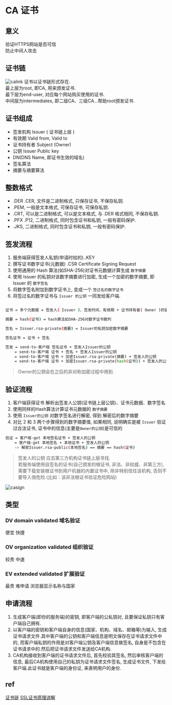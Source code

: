 # CA 证书

## 意义

验证HTTPS网站是否可信  
防止中间人攻击  

## 证书链

![calink](res/CA-link.png)
证书以证书链形式存在.  
最上层为root, 即CA, 用来颁发证书.  
最下层为end-user, 对应每个网站购买使用的证书.  
中间层为intermediates, 即二级CA、三级CA...帮助root颁发证书.  

## 证书组成

- 签发机构 Issuer ( 证书链上层 )
- 有效期 Valid from, Valid to
- 证书持有者 Subject (Owner)
- 公钥 Issuer Public key
- DN(DNS Name, 即证书生效的域名)
- 签名算法
- 摘要与摘要算法

## 整数格式

- .DER .CER, 文件是二进制格式, 只保存证书, 不保存私钥.
- .PEM, 一般是文本格式, 可保存证书, 可保存私钥.
- .CRT, 可以是二进制格式, 可以是文本格式, 与 .DER 格式相同, 不保存私钥.
- .PFX .P12, 二进制格式, 同时包含证书和私钥, 一般有密码保护.
- .JKS, 二进制格式, 同时包含证书和私钥, 一般有密码保护.

## 签发流程

1. 服务端获得签发人私钥(申请时给的)..KEY
2. 撰写证书数字证书(元数据) .CSR Certificate Signing Request
3. 使用通用的 Hash 算法(如SHA-256)对证书元数据计算生成 `数字摘要`
4. 使用 Issuer 的私钥对该数字摘要进行加密, 生成一个加密的数字摘要, 即 Issuer 的 `数字签名`
5. 将数字签名附加到数字证书上, 变成一个 `签过名的数字证书`
6. 将签过名的数字证书与 `Issuer 的公钥` 一同发给客户端.

```bash

证书 = 多个元数据 = 签发人( Issuer )、签发时间、有效期 + 证书持有者( Owner )的基本信息, 比如 DN(DNS Name, 即证书生效的域名)、 Owner的公钥...  

摘要 = hash(证书) = hash算法如SHA-256对数字证书散列  

签名 = Issuer.rsa-private(摘要) = Issuer的私钥加密数字摘要  

签名证书 = 证书 + 签名  

签发 = send-to-客户端 签名证书 + 签发人Issuer的公钥  
    = send-to-客户端 证书 + 签名 + 签发人Issuer的公钥  
    = send-to-客户端 证书 + 加密Issuer.rsa-private(摘要) + 签发人的公钥  
    = send-to-客户端 证书 + 加密Issuer.rsa-private(hash(证书)) + 签发人的公钥  
```

> Owner的公钥会在之后的非对称加密过程中用到.  

## 验证流程

1. 客户端获得证书 解析出签发人公钥(证书链上层公钥)、证书元数据、数字签名
2. 使用同样的Hash算法计算证书元数据的 `数字摘要`
3. 使用 `Issuer的公钥` 对数字签名进行解密, 得到 解密后的数字摘要
4. 对比 2 和 3 两个步骤得到的数字摘要值, 如果相同, 说明确实是被 `Issuer` 验证过合法证书, 证书中的信息(主要是`Owner的公钥`)是可信的

```bash
验证 = 客户端-get 本地签名证书 + 签发人的公钥
    = 客户端-get 本地签名 + 本地证书 + 签发人的公钥
    -> 解密Issuer.rsa-public(本地签名) == 摘要 == hash(证书)
```

> 签发人的公钥 应去第三方机构证书链上层寻找.  
> 若服务端使用自签名的证书(自己颁发的根证书, 非法、非权威、非第三方), 需要下载安装根证书到用户机器的内置证书中, 除非特别信任该机构, 否则不要导入很危险.(比如：该非法根证书验证危险网站)

![casign](res/CA-sign.png)

## 类型

### DV domain validated 域名验证  

便宜 快捷  

### OV organization validated 组织验证  

较贵 中速

### EV extended validated 扩展验证  

最贵 难申请 浏览器显示名称与国家  

## 申请流程

1. 生成客户端(即你的服务端)的密钥, 即客户端的公私钥对, 且要保证私钥只有客户端自己拥有.
2. 以客户端的密钥和客户端自身的信息(国家、机构、域名、邮箱等)为输入, 生成证书请求文件.其中客户端的公钥和客户端信息是明文保存在证书请求文件中的, 而客户端私钥的作用是对客户端公钥及客户端信息做签名, 自身是不包含在证书请求中的.然后把证书请求文件发送给CA机构.
3. CA机构接收到客户端的证书请求文件后, 首先校验其签名, 然后审核客户端的信息, 最后CA机构使用自己的私钥为证书请求文件签名, 生成证书文件, 下发给客户端.此证书就是客户端的身份证, 来表明用户的身份.

## ref

[证书链](https://www.jianshu.com/p/fcd0572c4765)
[SSL证书原理讲解](https://www.cnblogs.com/dinglin1/p/9279831.html)
